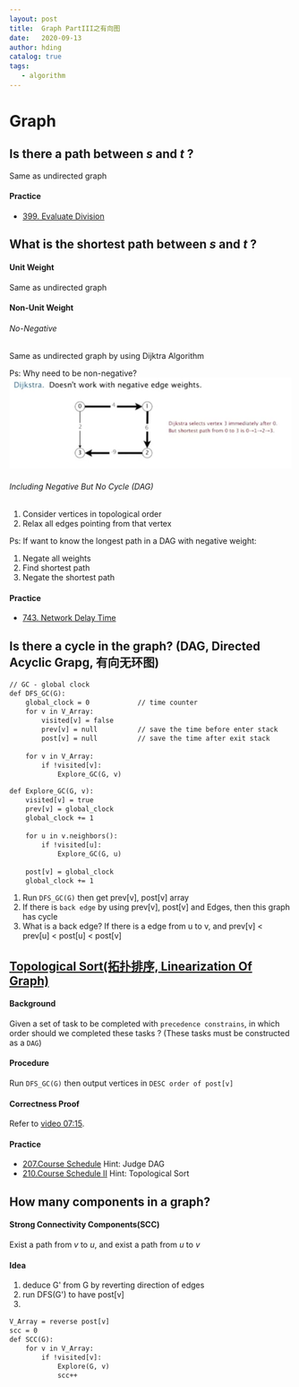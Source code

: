 ```yaml
---
layout: post
title:  Graph PartIII之有向图
date:   2020-09-13
author: hding
catalog: true
tags:
   - algorithm
---
```

# Graph

## Is there a path between *s* and *t* ?
Same as undirected graph
#### Practice
- [399. Evaluate Division](https://leetcode.com/problems/evaluate-division/)


## What is the shortest path between *s* and *t* ?
#### Unit Weight
Same as undirected graph

#### Non-Unit Weight
###### No-Negative
Same as undirected graph by using Dijktra Algorithm 
 
Ps: Why need to be non-negative?
![Dijktra Algorithm Non-negative](/img/Algorithm/DijktraAlgorithmNon-negative.jpeg)

###### Including Negative But No Cycle (DAG)
1. Consider vertices in topological order  
2. Relax all edges pointing from that vertex

Ps: If want to know the longest path in a DAG with negative weight:
1. Negate all weights  
2. Find shortest path
3. Negate the shortest path


#### Practice
- [743. Network Delay Time](https://leetcode.com/problems/network-delay-time/)



## Is there a cycle in the graph? (DAG, Directed Acyclic Grapg, 有向无环图)
```
// GC - global clock
def DFS_GC(G):
	global_clock = 0			// time counter
	for v in V_Array:
		visited[v] = false
		prev[v] = null			// save the time before enter stack
		post[v] = null			// save the time after exit stack

	for v in V_Array:
		if !visited[v]:
			Explore_GC(G, v)
```
```
def Explore_GC(G, v):
	visited[v] = true
	prev[v] = global_clock
	global_clock += 1

	for u in v.neighbors():
		if !visited[u]:
			Explore_GC(G, u)

	post[v] = global_clock
	global_clock += 1
```
1. Run `DFS_GC(G)` then get prev[v], post[v] array
2. If there is `back edge` by using prev[v], post[v] and Edges, then this graph has cycle
3. What is a back edge? If there is a edge from u to v, and prev[v] < prev[u] < post[u] < post[v]



## [Topological Sort(拓扑排序, Linearization Of Graph)](https://www.bilibili.com/video/BV1rx411W7gV?p=11) 
#### Background
Given a set of task to be completed with `precedence constrains`, in which order should we completed these tasks ? (These tasks must be constructed as a `DAG`)

#### Procedure
Run `DFS_GC(G)` then output vertices in `DESC order of post[v]`

#### Correctness Proof
Refer to [video 07:15](https://www.bilibili.com/video/BV1rx411W7gV?p=11).

#### Practice
- [207.Course Schedule](https://leetcode.com/problems/course-schedule/)
	Hint: Judge DAG
- [210.Course Schedule II](https://leetcode.com/problems/course-schedule-ii/)
	Hint: Topological Sort



## How many components in a graph?
#### Strong Connectivity Components(SCC)
Exist a path from *v* to *u*, and exist a path from *u* to *v*
#### Idea
1. deduce G' from G by reverting direction of edges
2. run DFS(G') to have post[v]
3. 
```
V_Array = reverse post[v]
scc = 0
def SCC(G):
	for v in V_Array:
		if !visited[v]:
			Explore(G, v)
			scc++
```